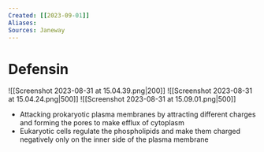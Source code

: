 ```yaml
---
Created: [[2023-09-01]]
Aliases: 
Sources: Janeway
---
```

# Defensin
![[Screenshot 2023-08-31 at 15.04.39.png|200]]
![[Screenshot 2023-08-31 at 15.04.24.png|500]]
![[Screenshot 2023-08-31 at 15.09.01.png|500]]
- Attacking prokaryotic plasma membranes by attracting different charges and forming the pores to make efflux of cytoplasm
- Eukaryotic cells regulate the phospholipids and make them charged negatively only on the inner side of the plasma membrane